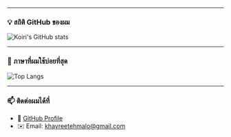 
---

### 💡 สถิติ GitHub ของผม

![Koiri's GitHub stats](https://github-readme-stats.vercel.app/api?username=koiri-tehmalo&show_icons=true&theme=tokyonight)

---

### 🧠 ภาษาที่ผมใช้บ่อยที่สุด

![Top Langs](https://github-readme-stats.vercel.app/api/top-langs/?username=koiri-tehmalo&layout=compact&theme=tokyonight)

---

### 📫 ติดต่อผมได้ที่
- 💼 [GitHub Profile](https://github.com/koiri-tehmalo)
- ✉️ Email: khayreetehmalo@gmail.com
